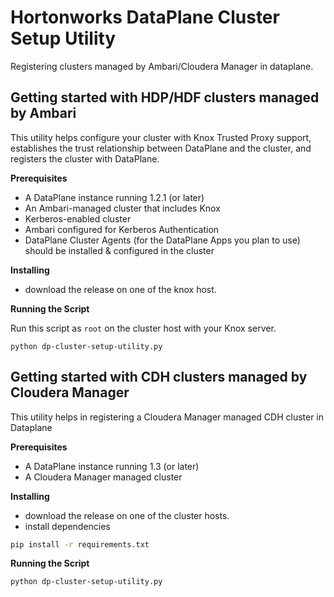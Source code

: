 # Hortonworks DataPlane Cluster Setup Utility
Registering clusters managed by Ambari/Cloudera Manager in dataplane.

## Getting started with HDP/HDF clusters managed by Ambari
This utility helps configure your cluster with Knox Trusted Proxy support, establishes the trust
relationship between DataPlane and the cluster, and registers the cluster with DataPlane.

**Prerequisites**
- A DataPlane instance running 1.2.1 (or later)
- An Ambari-managed cluster that includes Knox
- Kerberos-enabled cluster
- Ambari configured for Kerberos Authentication
- DataPlane Cluster Agents (for the DataPlane Apps you plan to use) should be installed & configured in the cluster

**Installing**
- download the release on one of the knox host.
   
**Running the Script**

Run this script as ```root``` on the cluster host with your Knox server.

```
python dp-cluster-setup-utility.py
```

## Getting started with CDH clusters managed by Cloudera Manager
This utility helps in registering a Cloudera Manager managed CDH cluster in Dataplane

**Prerequisites**
- A DataPlane instance running 1.3 (or later)
- A Cloudera Manager managed cluster

**Installing**
- download the release on one of the cluster hosts.
- install dependencies
 ```bash
 pip install -r requirements.txt
 ``` 

 **Running the Script**
```
python dp-cluster-setup-utility.py
```

